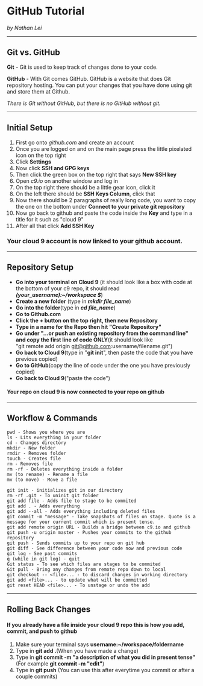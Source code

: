 # GitHub Tutorial

_by Nathan Lei_

---
## Git vs. GitHub
__Git__ - Git is used to keep track of changes done to your code.

__GitHub__ - With Git comes GitHub. GitHub is a website that does Git repository hosting. You can   put your changes that you have done using git and store them at Github.

*There is Git without GitHub, but there is no GitHub without git.*


---
## Initial Setup
1. First go onto *github.com* and create an account
2. Once you are logged on and on the main page press the little pixelated icon on the top right
3. Click __Settings__
4. Now click __SSH and GPG keys__
5. Then click the green box on the top right that says __New SSH key__
6. Open *c9.io* on another window and log in
7. On the top right there should be a little gear icon, click it
8. On the left there should be __SSH Keys Column__, click that
9. Now there should be 2 paragraphs of really long code, you want to copy the one on the bottom under __Connect to your private git repository__
10. Now go back to github and paste the code inside the __Key__ and type in a title for it such as "cloud 9"
11. After all that click __Add SSH Key__

### Your cloud 9 account is now linked to your github account.

---
## Repository Setup
* __Go into your terminal on Cloud 9__ (it should look like a box with code at the bottom of your c9 repo,
it should read **_(your_username):~/workspace $_**)
* __Create a new folder__ (type in **_mkdir file_name_**)
* __Go into the folder__(type in **_cd file_name_**)
* __Go to Github.com__
* __Click the + button on the top right, then new Repository__
* __Type in a name for the Repo then hit "Create Repository"__
* __Go under "…or push an existing repository from the command line"   
and copy the first line of code ONLY__(it should look like     
"git remote add origin git@github.com:username/filename.git")
* __Go back to Cloud 9__(type in "__git init__", then paste the code that you have previous copied)
* __Go to GitHub__(copy the line of code under the one you have previously copied)
* __Go back to Cloud 9__("paste the code")
#### Your repo on cloud 9 is now connected to your repo on github
---
## Workflow & Commands
```
pwd - Shows you where you are
ls - Lits everything in your folder
cd - Changes directory
mkdir - New folder
rmdir - Removes folder
touch - Creates file
rm - Removes file
rm -rf - Deletes everything inside a folder
mv (to rename) - Rename a file
mv (to move) - Move a file

git init - initializes git in our directory
rm -rf .git - To uninit git folder
git add file - Adds file to stage to be commited
git add . - Adds everything
git add --all - Adds everything including deleted files
git commit -m "message" - Take snapshots of files on stage. Quote is a message for your current commit which is present tense.
git add remote origin URL - Builds a bridge between c9.io and github
git push -u origin master - Pushes your commits to the github repository
git push - Sends commits up to your repo on git hub
git diff - See difference between your code now and previous code
git log - See past commits
q (while in git log) - quit
Git status - To see which files are stages to be commited
Git pull - Bring any changes from remote repo down to local
git checkout -- <file>... - to discard changes in working directory
git add <file>... - to update what will be committed
git reset HEAD <file>... - To unstage or undo the add
```
---
## Rolling Back Changes
#### If you already have a file inside your cloud 9 repo this is how you add, commit, and push to github 

1) Make sure your terminal says __username:~/workspace/foldername__
2) Type in __git add .__(When you have made a change)
3) Type in __git commit -m "a description of what you did in present tense"__   
(For example __git commit -m "edit"__)
4) Type in __git push__ (You can use this after everytime you commit or after a couple commits)